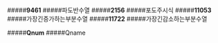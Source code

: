 #####**9461** #####파도반수열  #####**2156** #####포도주시식  #####**11053** #####가장긴증가하는부분수열  #####**11722** #####가장긴감소하는부분수열

#####**Qnum** #####Qname
